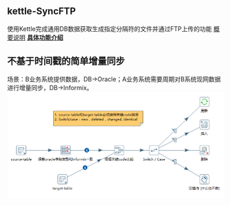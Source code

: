 ## kettle-SyncFTP
使用Kettle完成通用DB数据获取生成指定分隔符的文件并通过FTP上传的功能
[概要说明](/blob/develop/Sample-FTP/readme.md)
[**具体功能介绍**](https://www.cnblogs.com/missfox18/p/7642026.html)


## 不基于时间戳的简单增量同步
场景：B业务系统提供数据，DB->Oracle；A业务系统需要周期对B系统现网数据进行增量同步，DB->Informix。
![](https://github.com/missfoxw/kettle-SyncFTP/blob/feature-20190411/Sync-incremental/sync-incremental.png)
